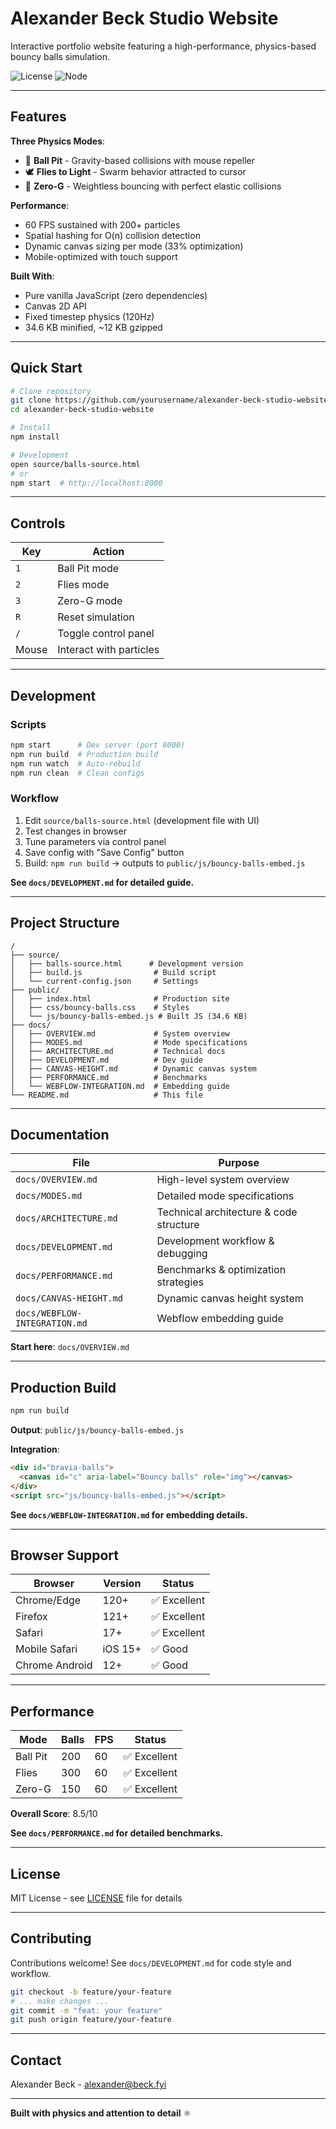 # Alexander Beck Studio Website

Interactive portfolio website featuring a high-performance, physics-based bouncy balls simulation.

![License](https://img.shields.io/badge/license-MIT-blue.svg)
![Node](https://img.shields.io/badge/node-%3E%3D16.0.0-brightgreen.svg)

---

## Features

**Three Physics Modes**:
- 🎯 **Ball Pit** - Gravity-based collisions with mouse repeller
- 🕊️ **Flies to Light** - Swarm behavior attracted to cursor
- 🌌 **Zero-G** - Weightless bouncing with perfect elastic collisions

**Performance**:
- 60 FPS sustained with 200+ particles
- Spatial hashing for O(n) collision detection
- Dynamic canvas sizing per mode (33% optimization)
- Mobile-optimized with touch support

**Built With**:
- Pure vanilla JavaScript (zero dependencies)
- Canvas 2D API
- Fixed timestep physics (120Hz)
- 34.6 KB minified, ~12 KB gzipped

---

## Quick Start

```bash
# Clone repository
git clone https://github.com/yourusername/alexander-beck-studio-website
cd alexander-beck-studio-website

# Install
npm install

# Development
open source/balls-source.html
# or
npm start  # http://localhost:8000
```

---

## Controls

| Key | Action |
|-----|--------|
| `1` | Ball Pit mode |
| `2` | Flies mode |
| `3` | Zero-G mode |
| `R` | Reset simulation |
| `/` | Toggle control panel |
| Mouse | Interact with particles |

---

## Development

### Scripts
```bash
npm start      # Dev server (port 8000)
npm run build  # Production build
npm run watch  # Auto-rebuild
npm run clean  # Clean configs
```

### Workflow
1. Edit `source/balls-source.html` (development file with UI)
2. Test changes in browser
3. Tune parameters via control panel
4. Save config with "Save Config" button
5. Build: `npm run build` → outputs to `public/js/bouncy-balls-embed.js`

**See `docs/DEVELOPMENT.md` for detailed guide.**

---

## Project Structure

```
/
├── source/
│   ├── balls-source.html      # Development version
│   ├── build.js                # Build script
│   └── current-config.json     # Settings
├── public/
│   ├── index.html              # Production site
│   ├── css/bouncy-balls.css    # Styles
│   └── js/bouncy-balls-embed.js # Built JS (34.6 KB)
├── docs/
│   ├── OVERVIEW.md             # System overview
│   ├── MODES.md                # Mode specifications
│   ├── ARCHITECTURE.md         # Technical docs
│   ├── DEVELOPMENT.md          # Dev guide
│   ├── CANVAS-HEIGHT.md        # Dynamic canvas system
│   ├── PERFORMANCE.md          # Benchmarks
│   └── WEBFLOW-INTEGRATION.md  # Embedding guide
└── README.md                   # This file
```

---

## Documentation

| File | Purpose |
|------|---------|
| `docs/OVERVIEW.md` | High-level system overview |
| `docs/MODES.md` | Detailed mode specifications |
| `docs/ARCHITECTURE.md` | Technical architecture & code structure |
| `docs/DEVELOPMENT.md` | Development workflow & debugging |
| `docs/PERFORMANCE.md` | Benchmarks & optimization strategies |
| `docs/CANVAS-HEIGHT.md` | Dynamic canvas height system |
| `docs/WEBFLOW-INTEGRATION.md` | Webflow embedding guide |

**Start here**: `docs/OVERVIEW.md`

---

## Production Build

```bash
npm run build
```

**Output**: `public/js/bouncy-balls-embed.js`

**Integration**:
```html
<div id="bravia-balls">
  <canvas id="c" aria-label="Bouncy balls" role="img"></canvas>
</div>
<script src="js/bouncy-balls-embed.js"></script>
```

**See `docs/WEBFLOW-INTEGRATION.md` for embedding details.**

---

## Browser Support

| Browser | Version | Status |
|---------|---------|--------|
| Chrome/Edge | 120+ | ✅ Excellent |
| Firefox | 121+ | ✅ Excellent |
| Safari | 17+ | ✅ Excellent |
| Mobile Safari | iOS 15+ | ✅ Good |
| Chrome Android | 12+ | ✅ Good |

---

## Performance

| Mode | Balls | FPS | Status |
|------|-------|-----|--------|
| Ball Pit | 200 | 60 | ✅ Excellent |
| Flies | 300 | 60 | ✅ Excellent |
| Zero-G | 150 | 60 | ✅ Excellent |

**Overall Score**: 8.5/10

**See `docs/PERFORMANCE.md` for detailed benchmarks.**

---

## License

MIT License - see [LICENSE](LICENSE) file for details

---

## Contributing

Contributions welcome! See `docs/DEVELOPMENT.md` for code style and workflow.

```bash
git checkout -b feature/your-feature
# ... make changes ...
git commit -m "feat: your feature"
git push origin feature/your-feature
```

---

## Contact

Alexander Beck - [alexander@beck.fyi](mailto:alexander@beck.fyi)

---

**Built with physics and attention to detail** ⚛️
